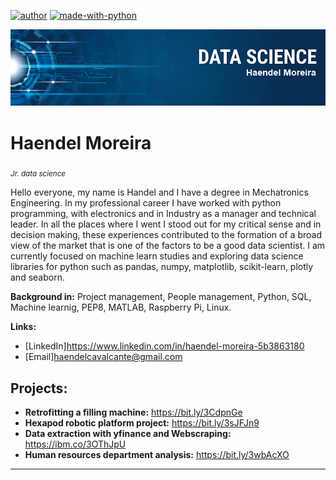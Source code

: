 [![author](https://img.shields.io/badge/author-haendel-moreira.svg)](https://www.linkedin.com/in/haendel-moreira-5b3863180)  [![made-with-python](https://img.shields.io/badge/Made%20with-Python-1f425f.svg)](https://www.python.org/)
<p align="center">
  <img src="banner.png" >
</p>

# Haendel Moreira
<sub>*Jr. data science* </sub>

Hello everyone, my name is Handel and I have a degree in Mechatronics Engineering. In my professional career I have worked with python programming, with electronics and in Industry as a manager and technical leader. In all the places where I went I stood out for my critical sense and in decision making, these experiences contributed to the formation of a broad view of the market that is one of the factors to be a good data scientist. I am currently focused on machine learn studies and exploring data science libraries for python such as pandas, numpy, matplotlib, scikit-learn, plotly and seaborn.

**Background in:** Project management, People management, Python, SQL, Machine learnig, PEP8, MATLAB,
 Raspberry Pi, Linux.

**Links:**
* [LinkedIn]https://www.linkedin.com/in/haendel-moreira-5b3863180
* [Email]haendelcavalcante@gmail.com


## Projects:

* **Retrofitting a filling machine:** https://bit.ly/3CdpnGe
* **Hexapod robotic platform project:** https://bit.ly/3sJFJn9
* **Data extraction with yfinance and Webscraping:** https://ibm.co/3OThJpU
* **Human resources department analysis:** https://bit.ly/3wbAcXO
---




